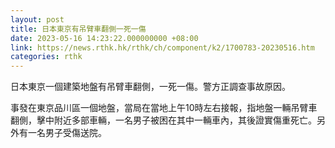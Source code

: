 ```yaml
---
layout: post
title: 日本東京有吊臂車翻側一死一傷
date: 2023-05-16 14:23:22.000000000 +08:00
link: https://news.rthk.hk/rthk/ch/component/k2/1700783-20230516.htm
categories: rthk
---
```


日本東京一個建築地盤有吊臂車翻側，一死一傷。警方正調查事故原因。

事發在東京品川區一個地盤，當局在當地上午10時左右接報，指地盤一輛吊臂車翻側，擊中附近多部車輛，一名男子被困在其中一輛車內，其後證實傷重死亡。另外有一名男子受傷送院。

